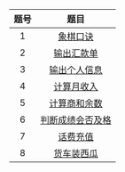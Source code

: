 |题号|题目|
|:---:|:---:|
|1|[象棋口诀](./Exercise1.java)|
|2|[输出汇款单](./Exercise2.java)|
|3|[输出个人信息](./Exercise3.java)|
|4|[计算月收入](./Exercise4.java)|
|5|[计算商和余数](./Exercise5.java)|
|6|[判断成绩会否及格](./Exercise6.java)|
|7|[话费充值](./Exercise7.java)|
|8|[货车装西瓜](./Exercise8.java)|
